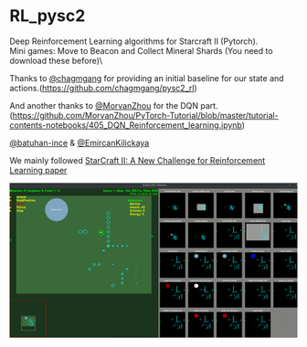 # RL_pysc2
Deep Reinforcement Learning algorithms for Starcraft II (Pytorch).\
Mini games: Move to Beacon and Collect Mineral Shards (You need to download these before)\


Thanks to [@chagmgang](https://github.com/chagmgang) for providing an initial baseline for our state and actions.(https://github.com/chagmgang/pysc2_rl)

And another thanks to [@MorvanZhou](https://github.com/MorvanZhou) for the DQN part. (https://github.com/MorvanZhou/PyTorch-Tutorial/blob/master/tutorial-contents-notebooks/405_DQN_Reinforcement_learning.ipynb)

[@batuhan-ince](https://github.com/batuhan-ince) & [@EmircanKilickaya](https://github.com/EmircanKilickaya)

We mainly followed [StarCraft II: A New Challenge for Reinforcement Learning paper](https://deepmind.com/documents/110/sc2le.pdf)

![DQN](Gifs/DQN1-MTB.gif)
